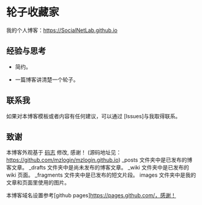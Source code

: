 # 轮子收藏家

我的个人博客：<https://SocialNetLab.github.io>

## 经验与思考

* 简约。

* 一篇博客讲清楚一个轮子。

## 联系我

如果对本博客模板或者内容有任何建议，可以通过 [Issues]与我取得联系。

## 致谢

本博客外观基于 [码志]([https://dongchuan.github.io](https://mazhuang.org/)) 修改, 感谢！
(源码地址见：https://github.com/mzlogin/mzlogin.github.io)
_posts 文件夹中是已发布的博客文章。
_drafts 文件夹中是尚未发布的博客文章。
_wiki 文件夹中是已发布的 wiki 页面。
_fragments 文件夹中是已发布的短文片段。
images 文件夹中是我的文章和页面里使用的图片。

本博客域名设置参考[github pages]https://pages.github.com/，感谢！
